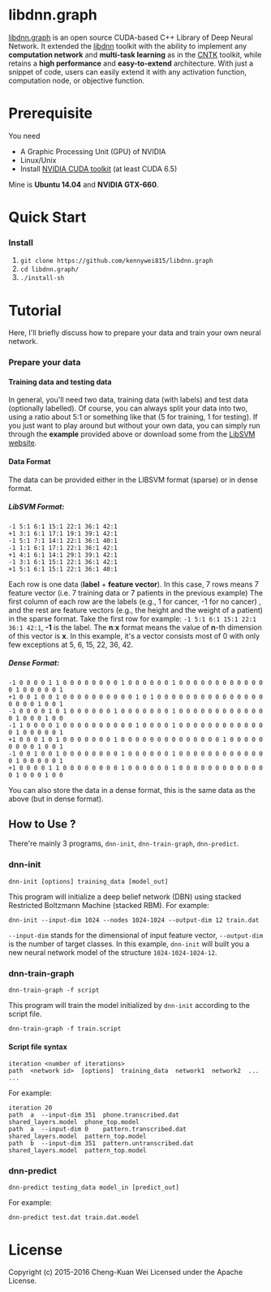 libdnn.graph
======

[libdnn.graph](https://github.com/kennywei815/libdnn.graph) is an open source CUDA-based C++ Library of Deep Neural Network. It extended the [libdnn](https://github.com/botonchou/libdnn) toolkit with the ability to implement any **computation network** and **multi-task learning** as in the [CNTK](https://github.com/Microsoft/CNTK) toolkit, while retains a **high performance** and **easy-to-extend** architecture. With just a snippet of code, users can easily extend it with any activation function, computation node, or objective function.

# Prerequisite
You need
- A Graphic Processing Unit (GPU) of NVIDIA
- Linux/Unix
- Install [NVIDIA CUDA toolkit](https://developer.nvidia.com/cuda-toolkit) (at least CUDA 6.5)

Mine is **Ubuntu 14.04** and **NVIDIA GTX-660**.

# Quick Start

### Install
1. `git clone https://github.com/kennywei815/libdnn.graph`
2. `cd libdnn.graph/`
3. `./install-sh`

# Tutorial

Here, I'll briefly discuss how to prepare your data and train your own neural network.

### Prepare your data

#### Training data and testing data

In general, you'll need two data, training data (with labels) and test data (optionally labelled).
Of course, you can always split your data into two, using a ratio about 5:1 or something like that (5 for training, 1 for testing). If you just want to play around but without your own data, you can simply run through the **example** provided above or download some from the [LibSVM website](http://www.csie.ntu.edu.tw/~cjlin/libsvmtools/datasets/). 

#### Data Format
The data can be provided either in the LIBSVM format (sparse) or in dense format.

##### LibSVM Format:
```
-1 5:1 6:1 15:1 22:1 36:1 42:1
+1 3:1 6:1 17:1 19:1 39:1 42:1
-1 5:1 7:1 14:1 22:1 36:1 40:1
-1 1:1 6:1 17:1 22:1 36:1 42:1
+1 4:1 6:1 14:1 29:1 39:1 42:1
-1 3:1 6:1 15:1 22:1 36:1 42:1
+1 5:1 6:1 15:1 22:1 36:1 40:1
```

Each row is one data (**label** + **feature vector**). In this case, 7 rows means 7 feature vector (i.e. 7 training data or 7 patients in the previous example)
The first column of each row are the labels (e.g., 1 for cancer, -1 for no cancer) , and the rest are feature vectors (e.g., the height and the weight of a patient) in the sparse format. Take the first row for example: `-1 5:1 6:1 15:1 22:1 36:1 42:1`, **-1** is the label. The **n**:**x** format means the value of **n**-th dimension of this vector is **x**. In this example, it's a vector consists most of 0 with only few exceptions at 5, 6, 15, 22, 36, 42.

##### Dense Format:

```
-1 0 0 0 0 1 1 0 0 0 0 0 0 0 0 1 0 0 0 0 0 0 1 0 0 0 0 0 0 0 0 0 0 0 0 0 1 0 0 0 0 0 1
+1 0 0 1 0 0 1 0 0 0 0 0 0 0 0 0 0 1 0 1 0 0 0 0 0 0 0 0 0 0 0 0 0 0 0 0 0 0 0 1 0 0 1
-1 0 0 0 0 1 0 1 0 0 0 0 0 0 1 0 0 0 0 0 0 0 1 0 0 0 0 0 0 0 0 0 0 0 0 0 1 0 0 0 1 0 0
-1 1 0 0 0 0 1 0 0 0 0 0 0 0 0 0 0 1 0 0 0 0 1 0 0 0 0 0 0 0 0 0 0 0 0 0 1 0 0 0 0 0 1
+1 0 0 0 1 0 1 0 0 0 0 0 0 0 1 0 0 0 0 0 0 0 0 0 0 0 0 0 0 1 0 0 0 0 0 0 0 0 0 1 0 0 1
-1 0 0 1 0 0 1 0 0 0 0 0 0 0 0 1 0 0 0 0 0 0 1 0 0 0 0 0 0 0 0 0 0 0 0 0 1 0 0 0 0 0 1
+1 0 0 0 0 1 1 0 0 0 0 0 0 0 0 1 0 0 0 0 0 0 1 0 0 0 0 0 0 0 0 0 0 0 0 0 1 0 0 0 1 0 0
```
You can also store the data in a dense format, this is the same data as the above (but in dense format).

## How to Use ?
There're mainly 3 programs, `dnn-init`, `dnn-train-graph`, `dnn-predict`.

### dnn-init
```
dnn-init [options] training_data [model_out]
```
This program will initialize a deep belief network (DBN) using stacked Restricted Boltzmann Machine (stacked RBM). For example:
```
dnn-init --input-dim 1024 --nodes 1024-1024 --output-dim 12 train.dat
```
`--input-dim` stands for the dimensional of input feature vector, `--output-dim` is the number of target classes.
In this example, `dnn-init` will built you a new neural network model of the structure `1024-1024-1024-12`.

### dnn-train-graph
```
dnn-train-graph -f script
```
This program will train the model initialized by `dnn-init` according to the script file.
```
dnn-train-graph -f train.script
```

#### Script file syntax
```
iteration <number of iterations>
path  <network id>  [options]  training_data  network1  network2  ...
...
```
For example:
```
iteration 20
path  a  --input-dim 351  phone.transcribed.dat      shared_layers.model  phone_top.model
path  a  --input-dim 0    pattern.transcribed.dat    shared_layers.model  pattern_top.model
path  b  --input-dim 351  pattern.untranscribed.dat  shared_layers.model  pattern_top.model
```

### dnn-predict
```
dnn-predict testing_data model_in [predict_out]
```
For example:
```
dnn-predict test.dat train.dat.model
```

# License
Copyright (c) 2015-2016 Cheng-Kuan Wei Licensed under the Apache License.

